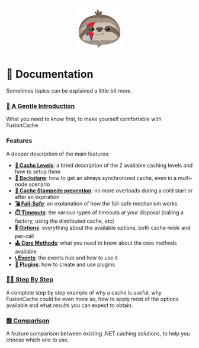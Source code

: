 ﻿<div align="center">

![FusionCache logo](logo-128x128.png)

</div>


# :book: Documentation

Sometimes topics can be explained a little bit more.


### [**:unicorn: A Gentle Introduction**](AGentleIntroduction.md)

What you need to know first, to make yourself comfortable with FusionCache.


### Features

A deeper description of the main features:

- [**:twisted_rightwards_arrows: Cache Levels**](CacheLevels.md): a bried description of the 2 available caching levels and how to setup them
- [**📢 Backplane**](Backplane.md): how to get an always synchronized cache, even in a multi-node scenario
- [**:rocket: Cache Stampede prevention**](FactoryOptimization.md): no more overloads during a cold start or after an expiration
- [**:bomb: Fail-Safe**](FailSafe.md): an explanation of how the fail-safe mechanism works
- [**:stopwatch: Timeouts**](Timeouts.md): the various types of timeouts at your disposal (calling a factory, using the distributed cache, etc)
- [**:level_slider: Options**](Options.md): everything about the available options, both cache-wide and per-call
- [**:joystick: Core Methods**](CoreMethods.md): what you need to know about the core methods available
- [**:telephone_receiver: Events**](Events.md): the events hub and how to use it
- [**:jigsaw: Plugins**](Plugins.md): how to create and use plugins


### [**:woman_teacher: Step By Step**](StepByStep.md)

A complete step by step example of why a cache is useful, why FusionCache could be even more so, how to apply most of the options available and what results you can expect to obtain.


### [**:ab: Comparison**](Comparison.md)

A feature comparison between existing .NET caching solutions, to  help you choose which one to use.

